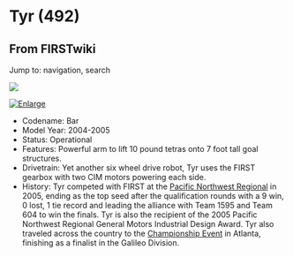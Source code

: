 # Tyr (492)

## From FIRSTwiki

Jump to: navigation, search

[![](/media/thumb/1/1b/Tyr.JPG/180px-Tyr.JPG)](Image:Tyr.JPG)

[![Enlarge](/skins/common/images/magnify-clip.png)](Image:Tyr.JPG "Enlarge")

- Codename: Bar
- Model Year: 2004-2005
- Status: Operational
- Features: Powerful arm to lift 10 pound tetras onto 7 foot tall goal structures.
- Drivetrain: Yet another six wheel drive robot, Tyr uses the FIRST gearbox with two CIM motors powering each side.
- History: Tyr competed with FIRST at the [Pacific Northwest Regional](Pacific_Northwest_Regional "Pacific Northwest Regional") in 2005, ending as the top seed after the qualification rounds with a 9 win, 0 lost, 1 tie record and leading the alliance with Team 1595 and Team 604 to win the finals. Tyr is also the recipient of the 2005 Pacific Northwest Regional General Motors Industrial Design Award. Tyr also traveled across the country to the [Championship Event](Championship_Event "Championship Event") in Atlanta, finishing as a finalist in the Galileo Division.
